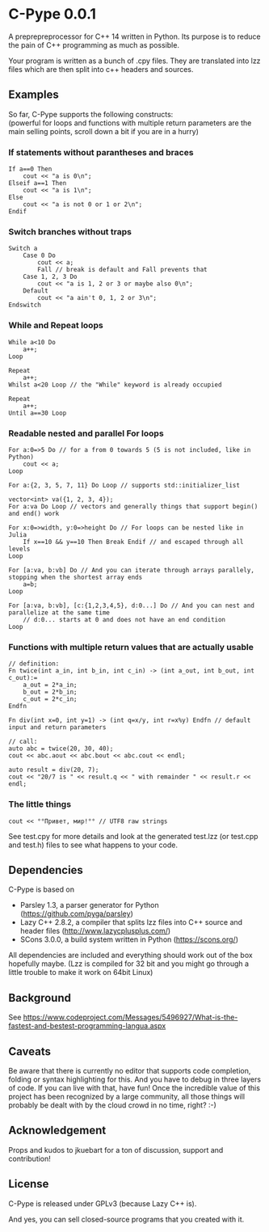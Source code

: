 # C-Pype 0.0.1

A preprepreprocessor for C++ 14 written in Python. Its purpose is to reduce the pain of C++ programming as much as possible.

Your program is written as a bunch of .cpy files. They are translated into lzz files which are then split into c++ headers and sources.

## Examples

So far, C-Pype supports the following constructs:  
(powerful for loops and functions with multiple return parameters are the main selling points, scroll down a bit if you are in a hurry)

### If statements without parantheses and braces
```
If a==0 Then
	cout << "a is 0\n";
Elseif a==1 Then
	cout << "a is 1\n";
Else
	cout << "a is not 0 or 1 or 2\n";
Endif
```

### Switch branches without traps
```
Switch a
	Case 0 Do
		cout << a;
		Fall // break is default and Fall prevents that
	Case 1, 2, 3 Do
		cout << "a is 1, 2 or 3 or maybe also 0\n";
	Default
		cout << "a ain't 0, 1, 2 or 3\n";
Endswitch
```

### While and Repeat loops
```
While a<10 Do 
	a++;
Loop

Repeat
	a++;
Whilst a<20 Loop // the "While" keyword is already occupied

Repeat
	a++;
Until a==30 Loop
```

### Readable nested and parallel For loops
```
For a:0=>5 Do // for a from 0 towards 5 (5 is not included, like in Python)
	cout << a;
Loop

For a:{2, 3, 5, 7, 11} Do Loop // supports std::initializer_list

vector<int> va({1, 2, 3, 4});
For a:va Do Loop // vectors and generally things that support begin() and end() work

For x:0=>width, y:0=>height Do // For loops can be nested like in Julia
	If x==10 && y==10 Then Break Endif // and escaped through all levels
Loop

For [a:va, b:vb] Do // And you can iterate through arrays parallely, stopping when the shortest array ends
	a=b;
Loop

For [a:va, b:vb], [c:{1,2,3,4,5}, d:0...] Do // And you can nest and parallelize at the same time
	// d:0... starts at 0 and does not have an end condition
Loop
```

### Functions with multiple return values that are actually usable
```
// definition:
Fn twice(int a_in, int b_in, int c_in) -> (int a_out, int b_out, int c_out):=
	a_out = 2*a_in;
	b_out = 2*b_in;
	c_out = 2*c_in;
Endfn

Fn div(int x=0, int y=1) -> (int q=x/y, int r=x%y) Endfn // default input and return parameters

// call:
auto abc = twice(20, 30, 40);
cout << abc.aout << abc.bout << abc.cout << endl;

auto result = div(20, 7);
cout << "20/7 is " << result.q << " with remainder " << result.r << endl;
```

### The little things
```
cout << °°Привет, мир!°° // UTF8 raw strings
```

See test.cpy for more details and look at the generated test.lzz (or test.cpp and test.h) files to see what happens to your code.

## Dependencies

C-Pype is based on
* Parsley 1.3, a parser generator for Python (https://github.com/pyga/parsley)
* Lazy C++ 2.8.2, a compiler that splits lzz files into C++ source and header files (http://www.lazycplusplus.com/)
* SCons 3.0.0, a build system written in Python (https://scons.org/)

All dependencies are included and everything should work out of the box hopefully maybe. (Lzz is compiled for 32 bit and you might go through a little trouble to make it work on 64bit Linux)

## Background

See https://www.codeproject.com/Messages/5496927/What-is-the-fastest-and-bestest-programming-langua.aspx

## Caveats

Be aware that there is currently no editor that supports code completion, folding or syntax highlighting for this. And you have to debug in three layers of code. If you can live with that, have fun! Once the incredible value of this project has been recognized by a large community, all those things will probably be dealt with by the cloud crowd in no time, right? :-)

## Acknowledgement

Props and kudos to jkuebart for a ton of discussion, support and contribution!

## License

C-Pype is released under GPLv3 (because Lazy C++ is).

And yes, you can sell closed-source programs that you created with it.